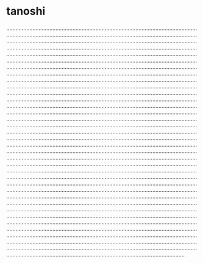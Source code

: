 # tanoshi
........................................................................................................................................................................................................................................................................................................................................................................................................................................................................................................................................................................................................................................................................................................................................................................................................................................................................................................................................................................................................................................................................................................................................................................................................................................................................................................................................................................................................................................................................................................................................................................................................................................................................................................................................................................................................................................................................................................................................................................................................................................................................................................................................................................................................................................................................................................................................................................................................................................................................................................................................................................................................................................................................................................................................................................................................................................................................................................................................................................................................................................................................................................................................................................................................................................................................................................................................................................................................................................................................................................................................................................................................................................................................................................................................................................................................................................................................................................................................................................................................................................................................................................................................................................................................................................................................................................................................................................................................................................................................................................................................................................................................................................